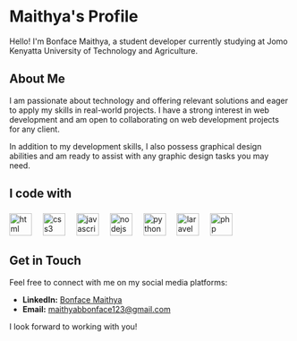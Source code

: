 # Maithya's Profile

Hello! I'm Bonface Maithya, a student developer currently studying at Jomo Kenyatta University of Technology and Agriculture. 

## About Me

I am passionate about technology and offering relevant solutions and eager to apply my skills in real-world projects. I have a strong interest in web development and am open to collaborating on web development projects for any client. 

In addition to my development skills, I also possess graphical design abilities and am ready to assist with any graphic design tasks you may need.
##
<h2 align="left">I code with</h2>

###

<div align="left">
  <img src="https://cdn.jsdelivr.net/gh/devicons/devicon@latest/icons/html5/html5-original.svg" height="40" alt="html logo"/>
  <img width="12" />
  <img src="https://cdn.jsdelivr.net/gh/devicons/devicon/icons/css3/css3-original.svg" height="40" alt="css3 logo"  />
  <img width="12" />
  <img src="https://cdn.jsdelivr.net/gh/devicons/devicon/icons/javascript/javascript-original.svg" height="40" alt="javascript logo"  />
  <img width="12" />
  <img src="https://cdn.jsdelivr.net/gh/devicons/devicon/icons/nodejs/nodejs-original.svg" height="40" alt="nodejs logo"  />
  <img width="12" />
  <img src="https://cdn.jsdelivr.net/gh/devicons/devicon/icons/python/python-original.svg" height="40" alt="python logo"  />
  <img width="12" />
   <img src="https://cdn.jsdelivr.net/gh/devicons/devicon@latest/icons/laravel/laravel-original.svg"  height="40" alt="laravel logo" /> 
  <img width="12" />
  <img src="https://cdn.jsdelivr.net/gh/devicons/devicon@latest/icons/php/php-original.svg" height="40" alt="php logo" />
  <img width="12" />
</div>

###

 
## Get in Touch

Feel free to connect with me on my social media platforms:

- **LinkedIn:** [Bonface Maithya](https://linkedin.com/in/bonface-maithya-3b51b6278)  
- **Email:** maithyabbonface123@gmail.com  

I look forward to working with you!

